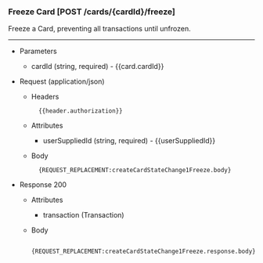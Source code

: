 ### Freeze Card [POST /cards/{cardId}/freeze]
Freeze a Card, preventing all transactions until unfrozen. 

---
+ Parameters
    + cardId (string, required) - {{card.cardId}}

+ Request (application/json)
    + Headers
    
            {{header.authorization}}

    + Attributes
        + userSuppliedId (string, required) - {{userSuppliedId}}
    + Body 
    
            {REQUEST_REPLACEMENT:createCardStateChange1Freeze.body}
    
+ Response 200
    + Attributes
        + transaction (Transaction)

    + Body

            {REQUEST_REPLACEMENT:createCardStateChange1Freeze.response.body}  

